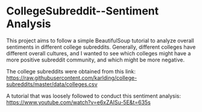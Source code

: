 # CollegeSubreddit--Sentiment Analysis

This project aims to follow a simple BeautifulSoup tutorial to analyze overall sentiments in different college subreddits. Generally, different colleges have different overall cultures, and I wanted to see which colleges might have a more positive subreddit community, and which might be more negative.

The college subreddits were obtained from this link: https://raw.githubusercontent.com/karlding/college-subreddits/master/data/colleges.csv

A tutorial that was loosely followed to conduct this sentiment analysis: https://www.youtube.com/watch?v=e6xZAISu-5E&t=635s 
